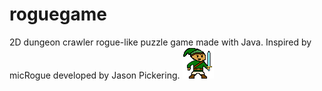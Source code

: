 # roguegame
2D dungeon crawler rogue-like puzzle game made with Java. Inspired by micRogue developed by Jason Pickering.
![Image of Player](https://github.com/jshacar/roguegame/blob/main/images/player.png)
